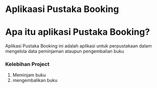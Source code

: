 # Aplikaasi Pustaka Booking

# Apa itu aplikasi Pustaka Booking?

Aplikasi Pustaka Booking ini adalah 
aplikasi untuk perpustakaan dalam 
mengelola data peminjaman ataupun 
pengembalian buku

### Kelebihan Project
1. Meminjam buku
2. mengembalikan buku